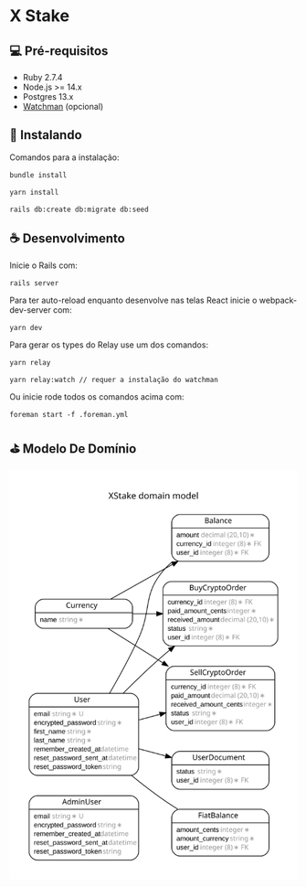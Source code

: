# X Stake

## 💻 Pré-requisitos

* Ruby 2.7.4
* Node.js >= 14.x
* Postgres 13.x
* [Watchman](https://github.com/facebook/watchman) (opcional)

## 🚀 Instalando

Comandos para a instalação:

```
bundle install
```
```
yarn install
```
```
rails db:create db:migrate db:seed
```

## ☕ Desenvolvimento

Inicie o Rails com:

```
rails server
```

Para ter auto-reload enquanto desenvolve nas telas React inicie o webpack-dev-server com:
```
yarn dev
```

Para gerar os types do Relay use um dos comandos:
```
yarn relay
```
```
yarn relay:watch // requer a instalação do watchman
```

Ou inicie rode todos os comandos acima com:
```
foreman start -f .foreman.yml
```

## ⛳ Modelo De Domínio
![](./erd.svg)
